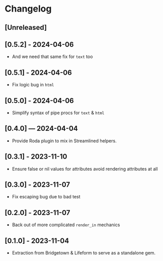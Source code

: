 # Changelog

## [Unreleased]

## [0.5.2] - 2024-04-06

- And we need that same fix for `text` too

## [0.5.1] - 2024-04-06

- Fix logic bug in `html`

## [0.5.0] - 2024-04-06

- Simplify syntax of pipe procs for `text` & `html`

## [0.4.0] — 2024-04-04

- Provide Roda plugin to mix in Streamlined helpers.

## [0.3.1] - 2023-11-10

- Ensure false or nil values for attributes avoid rendering attributes at all

## [0.3.0] - 2023-11-07

- Fix escaping bug due to bad test

## [0.2.0] - 2023-11-07

- Back out of more complicated `render_in` mechanics

## [0.1.0] - 2023-11-04

- Extraction from Bridgetown & Lifeform to serve as a standalone gem.
